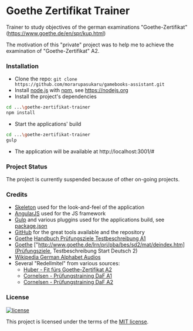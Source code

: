 # Goethe Zertifikat Trainer

Trainer to study objectives of the german examinations "Goethe-Zertifikat" (https://www.goethe.de/en/spr/kup.html)

The motivation of this "private" project was to help me to achieve the examination of "Goethe-Zertifikat" A2.


### Installation

- Clone the repo: `git clone https://github.com/morarupasukaru/gamebooks-assistant.git`
- Install [node.js](https://nodejs.org) with [npm](https://www.npmjs.com/), see https://nodejs.org
- Install the project's dependencies
```bash
cd ...\goethe-zertifikat-trainer
npm install
```
- Start the applications' build
```bash
cd ...\goethe-zertifikat-trainer
gulp
```
- The application will be available at http://localhost:3001/#


### Project Status

The project is currently suspended because of other on-going projects.


### Credits

- [Skeleton](http://getskeleton.com/) used for the look-and-feel of the application
- [AngularJS](https://angularjs.org/) used for the JS framework
- [Gulp](https://gulpjs.com/) and various pluggins used for the applications build, see [package.json](package.json)
- [GitHub](https://github.com/) for the great tools available and the repository
- [Goethe](https://www.goethe.de) [Handbuch Prüfungsziele Testbeschreibung A1](https://www.goethe.de/ins/de/de/prf/prf_neu/gzfit1/inf.html)
- [Goethe](https://www.goethe.de) ["http://www.goethe.de/lrn/prj/pba/bes/sd2/mat/deindex.htm](Prüfungsziele, Testbeschreibung Start Deutsch 2)
- [Wikipedia German Alphabet Audios](https://en.m.wikipedia.org/wiki/German_orthography)
- Several "Redellmitel" from various sources:
	- [Huber - Fit fürs Goethe-Zertifikat A2](https://shop.hueber.de/de/fit-f-goethe-z-a2-lb-m-cd-f-erw.html)
	- [Cornelsen - Prüfungstraining DaF A1](https://www.cornelsen.de/cbb/reihe/r-5498/ra/titel/9783060207473)
	- [Cornelsen - Prüfungstraining DaF A2](https://www.cornelsen.de/cbb/reihe/r-5498/ra/titel/9783061217730)

	
### License

[![license](https://img.shields.io/badge/license-MIT-green.svg)](https://github.com/morarupasukaru/gamebooks-assistant/blob/master/LICENSE.md)

This project is licensed under the terms of the [MIT license](/LICENSE.md).